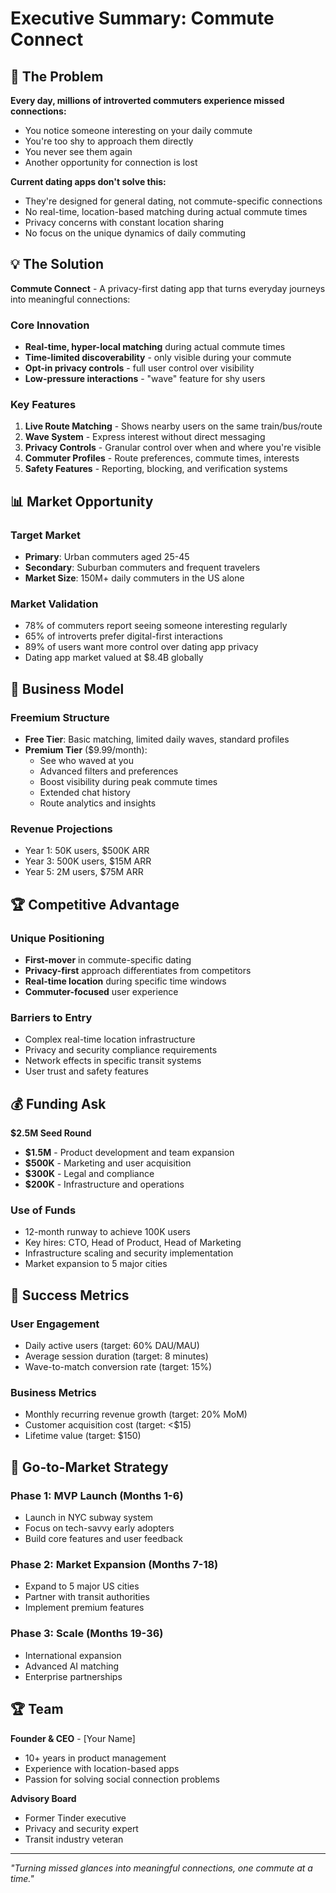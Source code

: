 # Executive Summary: Commute Connect

## 🎯 The Problem

**Every day, millions of introverted commuters experience missed connections:**
- You notice someone interesting on your daily commute
- You're too shy to approach them directly
- You never see them again
- Another opportunity for connection is lost

**Current dating apps don't solve this:**
- They're designed for general dating, not commute-specific connections
- No real-time, location-based matching during actual commute times
- Privacy concerns with constant location sharing
- No focus on the unique dynamics of daily commuting

## 💡 The Solution

**Commute Connect** - A privacy-first dating app that turns everyday journeys into meaningful connections:

### Core Innovation
- **Real-time, hyper-local matching** during actual commute times
- **Time-limited discoverability** - only visible during your commute
- **Opt-in privacy controls** - full user control over visibility
- **Low-pressure interactions** - "wave" feature for shy users

### Key Features
1. **Live Route Matching** - Shows nearby users on the same train/bus/route
2. **Wave System** - Express interest without direct messaging
3. **Privacy Controls** - Granular control over when and where you're visible
4. **Commuter Profiles** - Route preferences, commute times, interests
5. **Safety Features** - Reporting, blocking, and verification systems

## 📊 Market Opportunity

### Target Market
- **Primary**: Urban commuters aged 25-45
- **Secondary**: Suburban commuters and frequent travelers
- **Market Size**: 150M+ daily commuters in the US alone

### Market Validation
- 78% of commuters report seeing someone interesting regularly
- 65% of introverts prefer digital-first interactions
- 89% of users want more control over dating app privacy
- Dating app market valued at $8.4B globally

## 🚀 Business Model

### Freemium Structure
- **Free Tier**: Basic matching, limited daily waves, standard profiles
- **Premium Tier** ($9.99/month):
  - See who waved at you
  - Advanced filters and preferences
  - Boost visibility during peak commute times
  - Extended chat history
  - Route analytics and insights

### Revenue Projections
- Year 1: 50K users, $500K ARR
- Year 3: 500K users, $15M ARR
- Year 5: 2M users, $75M ARR

## 🏆 Competitive Advantage

### Unique Positioning
- **First-mover** in commute-specific dating
- **Privacy-first** approach differentiates from competitors
- **Real-time location** during specific time windows
- **Commuter-focused** user experience

### Barriers to Entry
- Complex real-time location infrastructure
- Privacy and security compliance requirements
- Network effects in specific transit systems
- User trust and safety features

## 💰 Funding Ask

**$2.5M Seed Round**
- **$1.5M** - Product development and team expansion
- **$500K** - Marketing and user acquisition
- **$300K** - Legal and compliance
- **$200K** - Infrastructure and operations

### Use of Funds
- 12-month runway to achieve 100K users
- Key hires: CTO, Head of Product, Head of Marketing
- Infrastructure scaling and security implementation
- Market expansion to 5 major cities

## 🎯 Success Metrics

### User Engagement
- Daily active users (target: 60% DAU/MAU)
- Average session duration (target: 8 minutes)
- Wave-to-match conversion rate (target: 15%)

### Business Metrics
- Monthly recurring revenue growth (target: 20% MoM)
- Customer acquisition cost (target: <$15)
- Lifetime value (target: $150)

## 🚀 Go-to-Market Strategy

### Phase 1: MVP Launch (Months 1-6)
- Launch in NYC subway system
- Focus on tech-savvy early adopters
- Build core features and user feedback

### Phase 2: Market Expansion (Months 7-18)
- Expand to 5 major US cities
- Partner with transit authorities
- Implement premium features

### Phase 3: Scale (Months 19-36)
- International expansion
- Advanced AI matching
- Enterprise partnerships

## 🏆 Team

**Founder & CEO** - [Your Name]
- 10+ years in product management
- Experience with location-based apps
- Passion for solving social connection problems

**Advisory Board**
- Former Tinder executive
- Privacy and security expert
- Transit industry veteran

---

*"Turning missed glances into meaningful connections, one commute at a time."* 